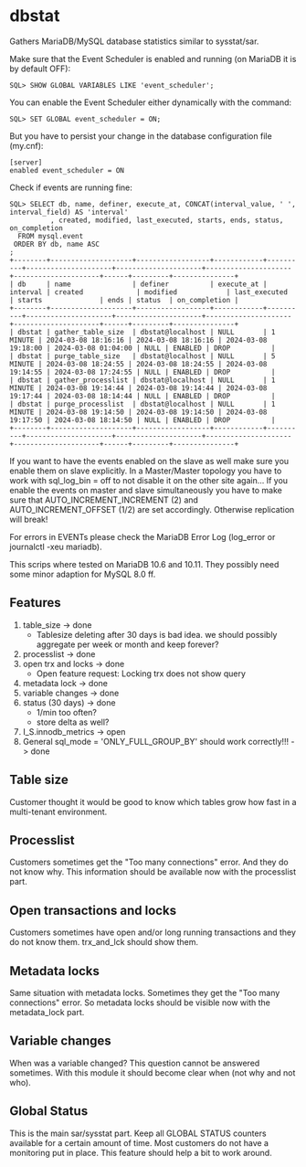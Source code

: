 # dbstat
Gathers MariaDB/MySQL database statistics similar to sysstat/sar.

Make sure that the Event Scheduler is enabled and running (on MariaDB it is by default OFF):

    SQL> SHOW GLOBAL VARIABLES LIKE 'event_scheduler';

You can enable the Event Scheduler either dynamically with the command:

    SQL> SET GLOBAL event_scheduler = ON;

But you have to persist your change in the database configuration file (my.cnf):

    [server]
    enabled event_scheduler = ON

Check if events are running fine:

    SQL> SELECT db, name, definer, execute_at, CONCAT(interval_value, ' ', interval_field) AS 'interval'
              , created, modified, last_executed, starts, ends, status, on_completion
      FROM mysql.event
     ORDER BY db, name ASC
    ;
    +--------+--------------------+------------------+------------+----------+---------------------+---------------------+---------------------+---------------------+------+---------+---------------+
    | db     | name               | definer          | execute_at | interval | created             | modified            | last_executed       | starts              | ends | status  | on_completion |
    +--------+--------------------+------------------+------------+----------+---------------------+---------------------+---------------------+---------------------+------+---------+---------------+
    | dbstat | gather_table_size  | dbstat@localhost | NULL       | 1 MINUTE | 2024-03-08 18:16:16 | 2024-03-08 18:16:16 | 2024-03-08 19:18:00 | 2024-03-08 01:04:00 | NULL | ENABLED | DROP          |
    | dbstat | purge_table_size   | dbstat@localhost | NULL       | 5 MINUTE | 2024-03-08 18:24:55 | 2024-03-08 18:24:55 | 2024-03-08 19:14:55 | 2024-03-08 17:24:55 | NULL | ENABLED | DROP          |
    | dbstat | gather_processlist | dbstat@localhost | NULL       | 1 MINUTE | 2024-03-08 19:14:44 | 2024-03-08 19:14:44 | 2024-03-08 19:17:44 | 2024-03-08 18:14:44 | NULL | ENABLED | DROP          |
    | dbstat | purge_processlist  | dbstat@localhost | NULL       | 1 MINUTE | 2024-03-08 19:14:50 | 2024-03-08 19:14:50 | 2024-03-08 19:17:50 | 2024-03-08 18:14:50 | NULL | ENABLED | DROP          |
    +--------+--------------------+------------------+------------+----------+---------------------+---------------------+---------------------+---------------------+------+---------+---------------+

If you want to have the events enabled on the slave as well make sure you enable them on slave explicitly. In a Master/Master topology you have to work with sql_log_bin = off to not disable it on the other site again...
If you enable the events on master and slave simultaneously you have to make sure that AUTO_INCREMENT_INCREMENT (2) and AUTO_INCREMENT_OFFSET (1/2) are set accordingly. Otherwise replication will break!

For errors in EVENTs please check the MariaDB Error Log (log_error or journalctl -xeu mariadb).

This scrips where tested on MariaDB 10.6 and 10.11. They possibly need some minor adaption for MySQL 8.0 ff.

## Features

1. table_size -> done
   * Tablesize deleting after 30 days is bad idea. we should possibly aggregate per week or month and keep forever?
2. processlist -> done
3. open trx and locks -> done
   * Open feature request: Locking trx does not show query
4. metadata lock -> done
5. variable changes -> done
6. status (30 days) -> done
   * 1/min too often?
   * store delta as well?
7. I_S.innodb_metrics -> open
8. General
   sql_mode = 'ONLY_FULL_GROUP_BY' should work correctly!!! -> done

## Table size

Customer thought it would be good to know which tables grow how fast in a multi-tenant environment.

## Processlist

Customers sometimes get the "Too many connections" error. And they do not know why. This information should be available now with the processlist part.

## Open transactions and locks

Customers sometimes have open and/or long running transactions and they do not know them. trx_and_lck should show them.

## Metadata locks

Same situation with metadata locks. Sometimes they get the "Too many connections" error. So metadata locks should be visible now with the metadata_lock part.

## Variable changes

When was a variable changed? This question cannot be answered sometimes. With this module it should become clear when (not why and not who).

## Global Status

This is the main sar/sysstat part. Keep all GLOBAL STATUS counters available for a certain amount of time. Most customers do not have a monitoring put in place. This feature should help a bit to work around.
